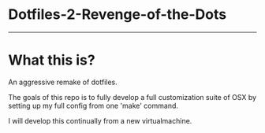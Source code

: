 # Dotfiles-2-Revenge-of-the-Dots

--------------

# What this is?

An aggressive remake of dotfiles.

The goals of this repo is to fully develop a full customization suite of OSX by setting up my full config from one 'make' command. 

I will develop this continually from a new virtualmachine.
